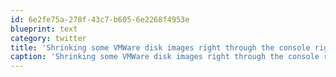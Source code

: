 ```yaml
---
id: 6e2fe75a-278f-43c7-b605-6e2268f4953e
blueprint: text
category: twitter
title: 'Shrinking some VMWare disk images right through the console right now.  This is either going to go awesome or horribly wrong.'
caption: 'Shrinking some VMWare disk images right through the console right now.  This is either going to go awesome or horribly wrong.'
---
```

